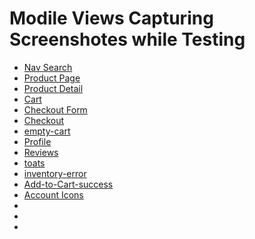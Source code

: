 # Modile Views Capturing Screenshotes while Testing

* [Nav Search](docs/readme_images/mobile/)
* [Product Page](docs/readme_images/mobile/)
* [Product Detail](docs/readme_images/mobile/)
* [Cart](docs/readme_images/mobile/)
* [Checkout Form](docs/readme_images/mobile/)
* [Checkout](docs/readme_images/mobile/)
* [empty-cart](docs/readme_images/mobile/)
* [Profile](docs/readme_images/mobile/)
* [Reviews](docs/readme_images/mobile/)
* [toats](docs/readme_images/mobile/)
* [inventory-error](docs/readme_images/mobile/)
* [Add-to-Cart-success](docs/readme_images/mobile/)
* [Account Icons](docs/readme_images/mobile/)
* [](docs/readme_images/mobile/)
* [](docs/readme_images/mobile/)
* [](docs/readme_images/mobile/)